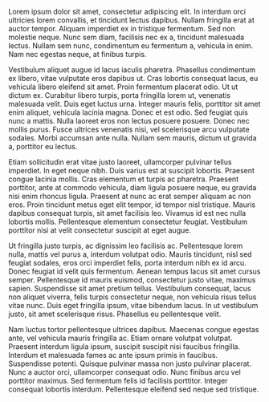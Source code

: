 Lorem ipsum dolor sit amet, consectetur adipiscing elit. In interdum orci ultricies lorem convallis, et tincidunt lectus dapibus. Nullam fringilla erat at auctor tempor. Aliquam imperdiet ex in tristique fermentum. Sed non molestie neque. Nunc sem diam, facilisis nec ex a, tincidunt malesuada lectus. Nullam sem nunc, condimentum eu fermentum a, vehicula in enim. Nam nec egestas neque, at finibus turpis.

Vestibulum aliquet augue id lacus iaculis pharetra. Phasellus condimentum ex libero, vitae vulputate eros dapibus ut. Cras lobortis consequat lacus, eu vehicula libero eleifend sit amet. Proin fermentum placerat odio. Ut ut dictum ex. Curabitur libero turpis, porta fringilla lorem ut, venenatis malesuada velit. Duis eget luctus urna. Integer mauris felis, porttitor sit amet enim aliquet, vehicula lacinia magna. Donec et est odio. Sed feugiat quis nunc a mattis. Nulla laoreet eros non lectus posuere posuere. Donec nec mollis purus. Fusce ultrices venenatis nisi, vel scelerisque arcu vulputate sodales. Morbi accumsan ante nulla. Nullam sem mauris, dictum ut gravida a, porttitor eu lectus.

Etiam sollicitudin erat vitae justo laoreet, ullamcorper pulvinar tellus imperdiet. In eget neque nibh. Duis varius est at suscipit lobortis. Praesent congue lacinia mollis. Cras elementum et turpis ac pharetra. Praesent porttitor, ante at commodo vehicula, diam ligula posuere neque, eu gravida nisi enim rhoncus ligula. Praesent at nunc ac erat semper aliquam ac non eros. Proin tincidunt metus eget elit tempor, id tempor nisl tristique. Mauris dapibus consequat turpis, sit amet facilisis leo. Vivamus id est nec nulla lobortis mollis. Pellentesque elementum consectetur feugiat. Vestibulum porttitor nisi at velit consectetur suscipit at eget augue.

Ut fringilla justo turpis, ac dignissim leo facilisis ac. Pellentesque lorem nulla, mattis vel purus a, interdum volutpat odio. Mauris tincidunt, nisl sed feugiat sodales, eros orci imperdiet felis, porta interdum nibh ex id arcu. Donec feugiat id velit quis fermentum. Aenean tempus lacus sit amet cursus semper. Pellentesque id mauris euismod, consectetur justo vitae, maximus sapien. Suspendisse sit amet pretium tellus. Vestibulum consequat, lacus non aliquet viverra, felis turpis consectetur neque, non vehicula risus tellus vitae nunc. Duis eget fringilla ipsum, vitae bibendum lacus. In ut vestibulum justo, sit amet scelerisque risus. Phasellus eu pellentesque velit.

Nam luctus tortor pellentesque ultrices dapibus. Maecenas congue egestas ante, vel vehicula mauris fringilla ac. Etiam ornare volutpat volutpat. Praesent interdum ligula ipsum, suscipit suscipit nisi faucibus fringilla. Interdum et malesuada fames ac ante ipsum primis in faucibus. Suspendisse potenti. Quisque pulvinar massa non justo pulvinar placerat. Nunc a auctor orci, ullamcorper consequat odio. Nunc finibus arcu vel porttitor maximus. Sed fermentum felis id facilisis porttitor. Integer consequat lobortis interdum. Pellentesque eleifend sed neque sed tristique.

